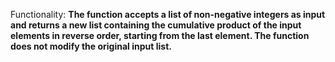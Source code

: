 Functionality: **The function accepts a list of non-negative integers as input and returns a new list containing the cumulative product of the input elements in reverse order, starting from the last element. The function does not modify the original input list.**